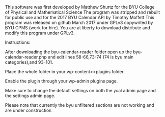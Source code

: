 This software was first developed by Matthew Shurtz for the BYU College of Physical and Mathematical Science
The program was stripped and rebuilt for public use and for the 2017 BYU Calendar API by Timothy Moffett
This program was released on github March 2017 under GPLv3 copywrited by BYU CPMS (work for hire).
You are at liberty to download distribute and modify this program under GPLv3.

Instructions:

After downloading the byu-calendar-reader folder open up the byu-calendar-reader.php and edit lines 58-66,73-74 (74 is byu main categories),and 93-101.

Place the whole folder in your wp-content>>plugins folder.

Enable the plugin through your wp-admin plugins page.

Make sure to change the default settings on both the ycal admin page and the settings admin page.

Please note that currently the byu unfiltered sections are not working and are under construction.
